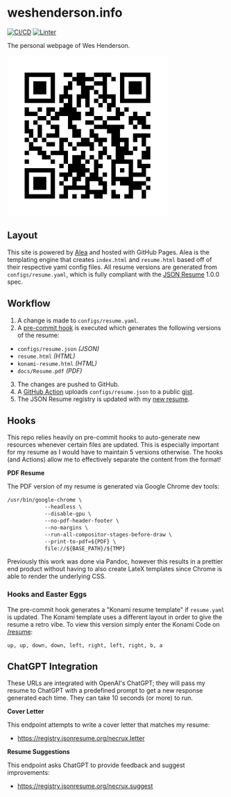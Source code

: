 # weshenderson.info
[![CI/CD](https://github.com/weshenderson/weshenderson.github.io/actions/workflows/resume.yml/badge.svg)](https://github.com/weshenderson/weshenderson.github.io/actions/workflows/resume.yml) [![Linter](https://github.com/weshenderson/weshenderson.github.io/actions/workflows/pylint.yml/badge.svg)](https://github.com/weshenderson/weshenderson.github.io/actions/workflows/pylint.yml)

The personal webpage of Wes Henderson.

[![resume](assets/images/site_qr.png)](https://weshenderson.info/resume)

## Layout
This site is powered by [Alea](https://github.com/necrux/alea) and hosted with GitHub Pages. Alea is the templating engine that creates `index.html` and `resume.html` based off of their respective yaml config files. All resume versions are generated from `configs/resume.yaml`, which is fully compliant with the [JSON Resume](https://jsonresume.org/) 1.0.0 spec.

## Workflow
1. A change is made to `configs/resume.yaml`.
2. A [pre-commit hook](https://github.com/weshenderson/weshenderson.github.io/blob/main/.hooks/pre-commit) is executed which generates the following versions of the resume:
* `configs/resume.json` *(JSON)*
* `resume.html` *(HTML)*
* `konami-resume.html` *(HTML)*
* `docs/Resume.pdf` *(PDF)*
3. The changes are pushed to GitHub.
4. A [GitHub Action](https://github.com/weshenderson/weshenderson.github.io/blob/main/.github/workflows/resume.yml) uploads `configs/resume.json` to a public [gist](https://gist.github.com/necrux/47c721cc5ac327c7acc1654fb822005b).
5. The JSON Resume registry is updated with my [new resume](https://registry.jsonresume.org/necrux).

## Hooks
This repo relies heavily on pre-commit hooks to auto-generate new resources whenever certain files are updated. This is especially important for my resume as I would have to maintain 5 versions otherwise. The hooks (and Actions) allow me to effectively separate the content from the format!

**PDF Resume**

The PDF version of my resume is generated via Google Chrome dev tools:

```
/usr/bin/google-chrome \
            --headless \
            --disable-gpu \
            --no-pdf-header-footer \
            --no-margins \
            --run-all-compositor-stages-before-draw \
            --print-to-pdf=${PDF} \
            file://${BASE_PATH}/${TMP}
```

Previously this work was done via Pandoc, however this results in a prettier end product without having to also create LateX templates since Chrome is able to render the underlying CSS.


### Hooks and Easter Eggs
The pre-commit hook generates a "Konami resume template" if `resume.yaml` is updated. The Konami template uses a different layout in order to give the resume a retro vibe. To view this version simply enter the Konami Code on [/resume](https://www.weshenderson.info/resume):

```
up, up, down, down, left, right, left, right, b, a
```

## ChatGPT Integration
These URLs are integrated with OpenAI's ChatGPT; they will pass my resume to ChatGPT with a predefined prompt to get a new response generated each time. They can take 10 seconds (or more) to run.

**Cover Letter**

This endpoint attempts to write a cover letter that matches my resume:
* https://registry.jsonresume.org/necrux.letter

**Resume Suggestions**

This endpoint asks ChatGPT to provide feedback and suggest improvements:
* https://registry.jsonresume.org/necrux.suggest